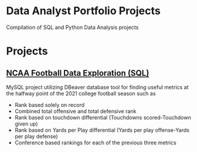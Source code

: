 # Data Analyst Portfolio Projects

Compilation of SQL and Python Data Analysis projects

# Projects

## [NCAA Football Data Exploration (SQL)](https://github.com/maskrap97/DataAnalystPortfolioProjects/blob/main/MidSeasonEDA.sql)

MySQL project utilizing DBeaver database tool for finding useful metrics at the halfway point of the 2021 college football season such as

* Rank based solely on record
* Combined total offensive and total defensive rank
* Rank based on touchdown differential (Touchdowns scored-Touchdown given up)
* Rank based on Yards per Play differential (Yards per play offense-Yards per play defense)
* Conference based rankings for each of the previous three metrics
